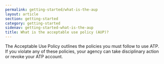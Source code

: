 ```yaml
---
permalink: getting-started/what-is-the-aup
layout: article
section: getting-started
category: getting-started
sidenav: getting-started-what-is-the-aup
title: What is the acceptable use policy (AUP)?
---
```


The Acceptable Use Policy outlines the policies you must follow to use ATP. If you violate any of these policies, your agency can take disciplinary action or revoke your ATP account.
